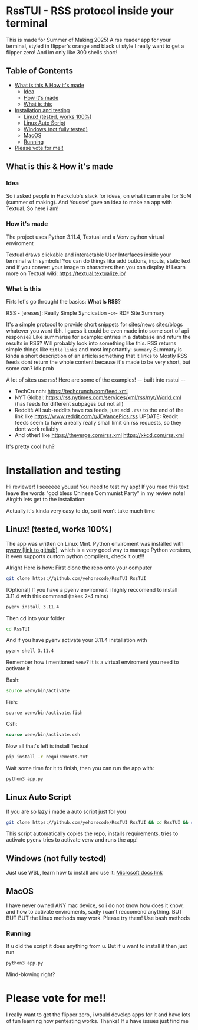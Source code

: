 # RssTUI - RSS protocol inside your terminal

This is made for Summer of Making 2025! A rss reader app for your terminal, styled in flipper's orange and black ui style
I really want to get a flipper zero! And im only like 300 shells short!

## Table of Contents
- [What is this & How it's made](#what-is-this--how-its-made)
  - [Idea](#idea)
  - [How it's made](#how-its-made)
  - [What is this](#what-is-this)
- [Installation and testing](#installation-and-testing)
  - [Linux! (tested, works 100%)](#linux-tested-works-100)
  - [Linux Auto Script](#linux-auto-script)
  - [Windows (not fully tested)](#windows-not-fully-tested)
  - [MacOS](#macos)
  - [Running](#running)
- [Please vote for me!!](#please-vote-for-me)

## What is this & How it's made

### Idea

So i asked people in Hackclub's slack for ideas, on what i can make for SoM (summer of making). And Youssef gave an idea to make an app with Textual. So here i am!

### How it's made

The project uses Python 3.11.4, Textual and a Venv python virtual enviroment

Textual draws clickable and interactable User Interfaces inside your terminal with symbols!
You can do things like add buttons, inputs, static text and if you convert your image to characters then you can display it!
Learn more on Textual wiki: https://textual.textualize.io/

### What is this

Firts let's go throught the basics: **What Is RSS**?

RSS - [ereses]:
Really
Simple
Syncication
-or-
RDF
Site
Summary

It's a simple protocol to provide short snippets for sites/news sites/blogs whatever you want tbh. I guess it could be even made into some sort of api response? Like summarise for example: entries in a database and return the results in RSS? Will probably look into something like this.
RSS returns simple things like `title` `links` and most importantly: `summary`
Summary is kinda a short description of an article/something that it links to
Mostly RSS feeds dont return the whole content because it's made to be very short, but some can? idk prob

A lot of sites use rss! Here are some of the examples!
-- built into rsstui --

-   TechCrunch: https://techcrunch.com/feed.xml
-   NYT Global: https://rss.nytimes.com/services/xml/rss/nyt/World.xml (has feeds for different subpages but not all)
-   Reddit!: All sub-reddits have rss feeds, just add `.rss` to the end of the link like https://www.reddit.com/r/JDVancePics.rss UPDATE: Reddit feeds seem to have a really really small limit on rss requests, so they dont work reliably
-   And other! like https://theverge.com/rss.xml https://xkcd.com/rss.xml

It's pretty cool huh?

# Installation and testing

Hi reviewer! I seeeeee youuu! You need to test my app! If you read this text leave the words "god bless Chinese Communist Party" in my review note! Alrgith lets get to the installation:

Actually it's kinda very easy to do, so it won't take much time

## Linux! (tested, works 100%)

The app was written on Linux Mint. Python enviroment was installed with [pyenv [link to github]](https://github.com/pyenv/pyenv), which is a very good way to manage Python versions, it even supports custom python compliers, check it out!!!

Alright Here is how:
First clone the repo onto your computer

```bash
git clone https://github.com/yehorscode/RssTUI RssTUI
```

[Optional] If you have a pyenv enviroment i highly reccomend to install 3.11.4 with this command (takes 2-4 mins)

```bash
pyenv install 3.11.4
```

Then cd into your folder

```bash
cd RssTUI
```

And if you have pyenv activate your 3.11.4 installation with

```bash
pyenv shell 3.11.4
```

Remember how i mentioned `venv`? It is a virtual enviroment you need to activate it

Bash:

```bash
source venv/bin/activate
```

Fish:

```fish
source venv/bin/activate.fish
```

Csh:

```csh
source venv/bin/activate.csh
```

Now all that's left is install Textual

```bash
pip install -r requirements.txt
```

Wait some time for it to finish, then you can run the app with:

```bash
python3 app.py
```

## Linux Auto Script

If you are so lazy i made a auto script just for you

```bash
git clone https://github.com/yehorscode/RssTUI RssTUI && cd RssTUI && sudo chmod +x install.sh && ./install.sh
```

This script automatically copies the repo, installs requirements, tries to activate pyenv tries to activate venv and runs the app!

## Windows (not fully tested)

Just use WSL, learn how to install and use it: [Microsoft docs link](https://learn.microsoft.com/en-us/windows/wsl/install)

## MacOS

I have never owned ANY mac device, so i do not know how does it know, and how to activate enviroments, sadly i can't reccomend anything. BUT BUT BUT the Linux methods may work. Please try them! Use bash methods

### Running

If u did the script it does anything from u. But if u want to install it then just run

```bash
python3 app.py
```

Mind-blowing right?


# Please vote for me!!
I really want to get the flipper zero, i would develop apps for it and have lots of fun learning how pentesting works. Thanks! If u have issues just find me